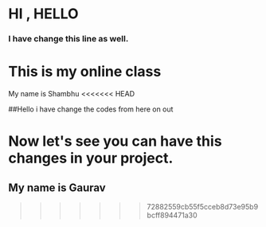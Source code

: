 # HI , HELLO

### I have change this line as well.


# This is my online class

My name is Shambhu
<<<<<<< HEAD


##Hello i have change the codes from here on out


Now let's see you can have this changes in your project.
=======
## My name is Gaurav
>>>>>>> 72882559cb55f5cceb8d73e95b9bcff894471a30
